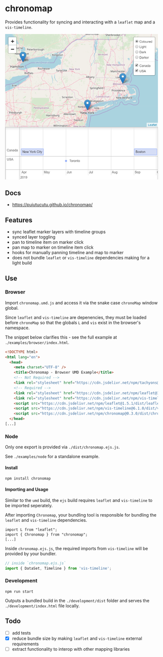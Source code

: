 # chronomap

Provides functionality for syncing and interacting with a `leaflet` map and a `vis-timeline`. 

![screenshot](screenshots/screenshot.png)

## Docs

* https://puiutucutu.github.io/chronomap/

## Features

* sync leaflet marker layers with timeline groups
* synced layer toggling
* pan to timeline item on marker click
* pan map to marker on timeline item click
* hooks for manually panning timeline and map to marker
* does not bundle `leaflet` or `vis-timeline` dependencies making for a light build

## Use

### Browser

Import `chronomap.umd.js` and access it via the snake case `chronoMap` window global.

Since `leaflet` and `vis-timeline` are depenencies, they must be loaded before `chronoMap` so that the globals `L` and `vis` exist in the browser's namespace.

The snippet below clarifies this - see the full example at `./examples/browser/index.html`.

```html
<!DOCTYPE html>
<html lang="en">
  <head>
    <meta charset="UTF-8" />
    <title>Chronomap - Browser UMD Example</title>
    <!-- Not Required -->
    <link rel="stylesheet" href="https://cdn.jsdelivr.net/npm/tachyons@4.11.1/css/tachyons.min.css"/>
    <!-- Required -->
    <link rel="stylesheet" href="https://cdn.jsdelivr.net/npm/leaflet@1.5.1/dist/leaflet.css"/>
    <link rel="stylesheet" href="https://cdn.jsdelivr.net/npm/vis-timeline@6.1.0/dist/vis-timeline-graph2d.min.css"/>
    <script src="https://cdn.jsdelivr.net/npm/leaflet@1.5.1/dist/leaflet.js"></script>
    <script src="https://cdn.jsdelivr.net/npm/vis-timeline@6.1.0/dist/vis-timeline-graph2d.min.js"></script>
    <script src="https://cdn.jsdelivr.net/npm/chronomap@0.3.0/dist/chronomap.umd.js"></script>
  </head>
[...]
```

### Node

Only one export is provided via `./dist/chronomap.ejs.js`.  

See `./examples/node` for a standalone example.

#### Install

```
npm install chronomap
```

#### Importing and Usage

Similar to the `umd` build, the `ejs` build requires `leaflet` and `vis-timeline` to be imported seperately.

After importing `Chronomap`, your bundling tool is responsible for bundling the `leaflet` and `vis-timeline` dependencies.

```
import L from "leaflet";
import { Chronomap } from "chronomap";
[...]
```

Inside `chronomap.ejs.js`, the required imports from `vis-timeline` will be provided by your bundler.

```js
// inside `chronomap.ejs.js`
import { DataSet, Timeline } from 'vis-timeline';
```

### Development

```
npm run start
```

Outputs a bundled build in the `./development/dist` folder and serves the `./development/index.html` file locally. 

## Todo

- [ ] add tests 
- [x] reduce bundle size by making `leaflet` and `vis-timeline` external requirements
- [ ] extract functionality to interop with other mapping libraries
